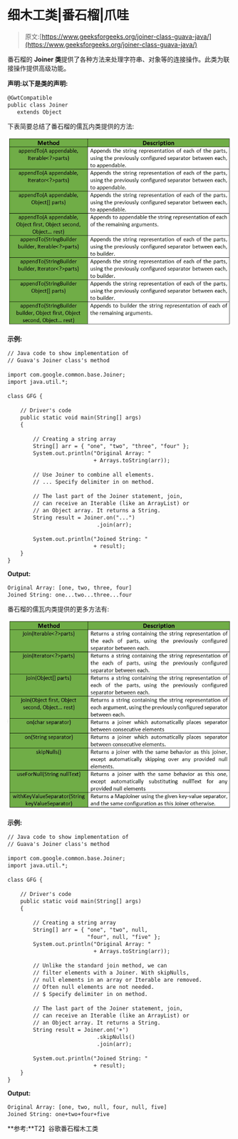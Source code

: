 # 细木工类|番石榴|爪哇

> 原文:[https://www.geeksforgeeks.org/joiner-class-guava-java/](https://www.geeksforgeeks.org/joiner-class-guava-java/)

番石榴的 **Joiner 类**提供了各种方法来处理字符串、对象等的连接操作。此类为联接操作提供高级功能。

**声明:**以下是**类的声明:**

```
@GwtCompatible
public class Joiner
   extends Object

```

下表简要总结了番石榴的儒瓦内类提供的方法:

![](img/4485a23658bf4c57e43ef48741789904.png)

**示例:**

```
// Java code to show implementation of
// Guava's Joiner class's method

import com.google.common.base.Joiner;
import java.util.*;

class GFG {

    // Driver's code
    public static void main(String[] args)
    {

        // Creating a string array
        String[] arr = { "one", "two", "three", "four" };
        System.out.println("Original Array: "
                           + Arrays.toString(arr));

        // Use Joiner to combine all elements.
        // ... Specify delimiter in on method.

        // The last part of the Joiner statement, join,
        // can receive an Iterable (like an ArrayList) or
        // an Object array. It returns a String.
        String result = Joiner.on("...")
                            .join(arr);

        System.out.println("Joined String: "
                           + result);
    }
}
```

**Output:**

```
Original Array: [one, two, three, four]
Joined String: one...two...three...four

```

番石榴的儒瓦内类提供的更多方法有:

![](img/44a569688af22a0bc66d987992dfde19.png)

**示例:**

```
// Java code to show implementation of
// Guava's Joiner class's method

import com.google.common.base.Joiner;
import java.util.*;

class GFG {

    // Driver's code
    public static void main(String[] args)
    {

        // Creating a string array
        String[] arr = { "one", "two", null,
                         "four", null, "five" };
        System.out.println("Original Array: "
                           + Arrays.toString(arr));

        // Unlike the standard join method, we can
        // filter elements with a Joiner. With skipNulls,
        // null elements in an array or Iterable are removed.
        // Often null elements are not needed.
        // $ Specify delimiter in on method.

        // The last part of the Joiner statement, join,
        // can receive an Iterable (like an ArrayList) or
        // an Object array. It returns a String.
        String result = Joiner.on('+')
                            .skipNulls()
                            .join(arr);

        System.out.println("Joined String: "
                           + result);
    }
}
```

**Output:**

```
Original Array: [one, two, null, four, null, five]
Joined String: one+two+four+five

```

**参考:**T2】谷歌番石榴木工类